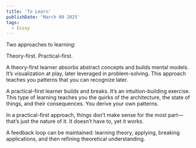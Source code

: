 ```yaml
---
title: 'To Learn'
publishDate: 'March 09 2025'
tags:
  - Essay
---
```


Two approaches to learning:

Theory-first.
Practical-first.

A theory-first learner absorbs abstract concepts and builds mental models. It’s visualization at play, later leveraged in problem-solving. This approach teaches you patterns that you can recognize later.

A practical-first learner builds and breaks. It’s an intuition-building exercise. This type of learning teaches you the quirks of the architecture, the state of things, and their consequences. You derive your own patterns.

In a practical-first approach, things don’t make sense for the most part—that’s just the nature of it. It doesn’t have to, yet it works.

A feedback loop can be maintained: learning theory, applying, breaking applications, and then refining theoretical understanding.
